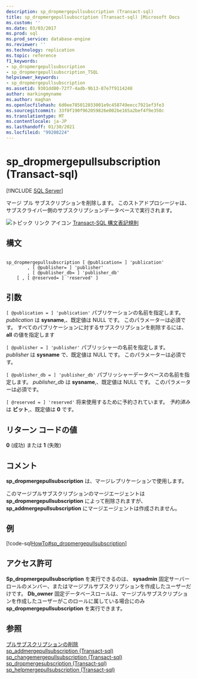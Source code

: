 ```yaml
---
description: sp_dropmergepullsubscription (Transact-sql)
title: sp_dropmergepullsubscription (Transact-sql) |Microsoft Docs
ms.custom: ''
ms.date: 03/03/2017
ms.prod: sql
ms.prod_service: database-engine
ms.reviewer: ''
ms.technology: replication
ms.topic: reference
f1_keywords:
- sp_dropmergepullsubscription
- sp_dropmergepullsubscription_TSQL
helpviewer_keywords:
- sp_dropmergepullsubscription
ms.assetid: 9301dd80-72f7-4adb-9b13-87e7f9114248
author: markingmyname
ms.author: maghan
ms.openlocfilehash: 6d0ee785012033001e9c458749eecc7921ef3fe3
ms.sourcegitcommit: 33f0f190f962059826e002be165a2bef4f9e350c
ms.translationtype: MT
ms.contentlocale: ja-JP
ms.lasthandoff: 01/30/2021
ms.locfileid: "99208224"
---
```

# <a name="sp_dropmergepullsubscription-transact-sql"></a>sp_dropmergepullsubscription (Transact-sql)
[!INCLUDE [SQL Server](../../includes/applies-to-version/sqlserver.md)]

  マージ プル サブスクリプションを削除します。 このストアドプロシージャは、サブスクライバー側のサブスクリプションデータベースで実行されます。  
  
 ![トピック リンク アイコン](../../database-engine/configure-windows/media/topic-link.gif "トピック リンク アイコン") [Transact-SQL 構文表記規則](../../t-sql/language-elements/transact-sql-syntax-conventions-transact-sql.md)  
  
## <a name="syntax"></a>構文  
  
```  
  
sp_dropmergepullsubscription [ @publication= ] 'publication'   
        , [ @publisher= ] 'publisher'   
        , [ @publisher_db= ] 'publisher_db'   
    [ , [ @reserved= ] 'reserved' ]  
```  
  
## <a name="arguments"></a>引数  
`[ @publication = ] 'publication'` パブリケーションの名前を指定します。 *publication* は **sysname**,、既定値は NULL です。 このパラメーターは必須です。 すべてのパブリケーションに対するサブスクリプションを削除するには、 **all** の値を指定します  
  
`[ @publisher = ] 'publisher'` パブリッシャーの名前を指定します。 *publisher* は **sysname** で、既定値は NULL です。 このパラメーターは必須です。  
  
`[ @publisher_db = ] 'publisher_db'` パブリッシャーデータベースの名前を指定します。 *publisher_db* は **sysname**,、既定値は NULL です。 このパラメーターは必須です。  
  
`[ @reserved = ] 'reserved'` 将来使用するために予約されています。 *予約済み* は **ビット**,、既定値は **0** です。  
  
## <a name="return-code-values"></a>リターン コードの値  
 **0** (成功) または **1** (失敗)  
  
## <a name="remarks"></a>コメント  
 **sp_dropmergepullsubscription** は、マージレプリケーションで使用します。  
  
 このマージプルサブスクリプションのマージエージェントは **sp_dropmergepullsubscription** によって削除されますが、 **sp_addmergepullsubscription** にマージエージェントは作成されません。  
  
## <a name="example"></a>例  
 [!code-sql[HowTo#sp_dropmergepullsubscription](../../relational-databases/replication/codesnippet/tsql/sp-dropmergepullsubscrip_1.sql)]  
  
## <a name="permissions"></a>アクセス許可  
 **Sp_dropmergepullsubscription** を実行できるのは、 **sysadmin** 固定サーバーロールのメンバー、またはマージプルサブスクリプションを作成したユーザーだけです。 **Db_owner** 固定データベースロールは、マージプルサブスクリプションを作成したユーザーがこのロールに属している場合にのみ **sp_dropmergepullsubscription** を実行できます。  
  
## <a name="see-also"></a>参照  
 [プルサブスクリプションの削除](../../relational-databases/replication/delete-a-pull-subscription.md)   
 [sp_addmergepullsubscription &#40;Transact-sql&#41;](../../relational-databases/system-stored-procedures/sp-addmergepullsubscription-transact-sql.md)   
 [sp_changemergepullsubscription &#40;Transact-sql&#41;](../../relational-databases/system-stored-procedures/sp-changemergepullsubscription-transact-sql.md)   
 [sp_dropmergesubscription &#40;Transact-sql&#41;](../../relational-databases/system-stored-procedures/sp-dropmergesubscription-transact-sql.md)   
 [sp_helpmergepullsubscription &#40;Transact-sql&#41;](../../relational-databases/system-stored-procedures/sp-helpmergepullsubscription-transact-sql.md)  
  
  
